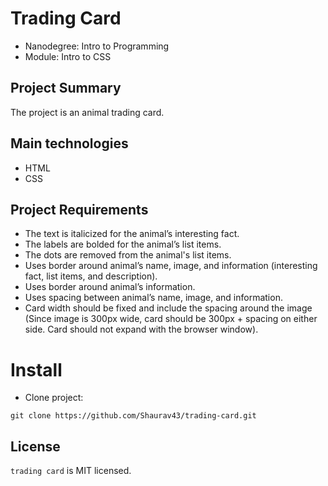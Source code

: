 # Trading Card

 * Nanodegree: Intro to Programming
 * Module: Intro to CSS

## Project Summary

The project is an animal trading card.

## Main technologies

* HTML
* CSS

## Project Requirements

* The text is italicized for the animal’s interesting fact.
* The labels are bolded for the animal’s list items.
* The dots are removed from the animal's list items.
* Uses border around animal’s name, image, and information (interesting fact, list items, and description).
* Uses border around animal’s information.
* Uses spacing between animal’s name, image, and information.
* Card width should be fixed and include the spacing around the image (Since image is 300px wide, card should be 300px + spacing on either side. Card should not expand with the browser window).

# Install

*  Clone project:
```
git clone https://github.com/Shaurav43/trading-card.git
```
## License

`trading card` is MIT licensed.

